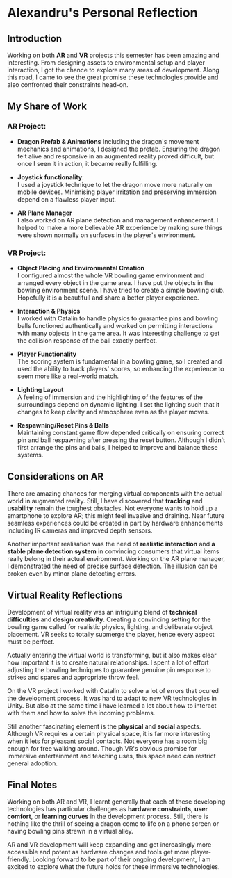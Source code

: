 ﻿# Alexandru's Personal Reflection

## Introduction
Working on both **AR** and **VR** projects this semester has been amazing and interesting. From designing assets to environmental setup and player interaction, I got the chance to explore many areas of development. Along this road, I came to see the great promise these technologies provide and also confronted their constraints head-on.

## My Share of Work

### AR Project:
- **Dragon Prefab & Animations**
Including the dragon's movement mechanics and animations, I designed the prefab. Ensuring the dragon felt alive and responsive in an augmented reality proved difficult, but once I seen it in action, it became really fulfilling.

- **Joystick functionality**:  
I used a joystick technique to let the dragon move more naturally on mobile devices. Minimising player irritation and preserving immersion depend on a flawless player input.

- **AR Plane Manager**  
I also worked on AR plane detection and management enhancement. I helped to make a more believable AR experience by making sure things were shown normally on surfaces in the player's environment.


### VR Project:
- **Object Placing and Environmental Creation**  
I configured almost the whole VR bowling game environment and arranged every object in the game area. I have put the objects in the bowling environment scene. I have tried to create a simple bowling club. Hopefully it is a beautifull and share a better player experience.

- **Interaction & Physics**  
  I worked with Catalin to handle physics to guarantee pins and bowling balls functioned authentically and worked on permitting interactions with many objects in the game area. It was interesting challenge to get the collision response of the ball exactly perfect.

- **Player Functionality**  
  The scoring system is fundamental in a bowling game, so I created and used the ability to track players' scores, so enhancing the experience to seem more like a real-world match.

- **Lighting Layout**  
  A feeling of immersion and the highlighting of the features of the surroundings depend on dynamic lighting. I set the lighting such that it changes to keep clarity and atmosphere even as the player moves.

- **Respawning/Reset Pins & Balls**  
  Maintaining constant game flow depended critically on ensuring correct pin and ball respawning after pressing the reset button. Although I didn't first arrange the pins and balls, I helped to improve and balance these systems.


## Considerations on AR
There are amazing chances for merging virtual components with the actual world in augmented reality. Still, I have discovered that **tracking** and **usability** remain the toughest obstacles. Not everyone wants to hold up a smartphone to explore AR; this might feel invasive and draining. Near future seamless experiences could be created in part by hardware enhancements including IR cameras and improved depth sensors.

Another important realisation was the need of **realistic interaction** and **a stable plane detection system** in convincing consumers that virtual items really belong in their actual environment. Working on the AR plane manager, I demonstrated the need of precise surface detection. The illusion can be broken even by minor plane detecting errors.


## Virtual Reality Reflections
Development of virtual reality was an intriguing blend of **technical difficulties** and **design creativity**. Creating a convincing setting for the bowling game called for realistic physics, lighting, and deliberate object placement. VR seeks to totally submerge the player, hence every aspect must be perfect.

Actually entering the virtual world is transforming, but it also makes clear how important it is to create natural relationships. I spent a lot of effort adjusting the bowling techniques to guarantee genuine pin response to strikes and spares and appropriate throw feel.

On the VR project i worked with Catalin to solve a lot of errors that ocured the development process. It was hard to adapt to new VR technologies in Unity. But also at the same time i have learned a lot about how to interact with them and how to solve the incoming problems.

Still another fascinating element is the **physical** and **social** aspects. Although VR requires a certain physical space, it is far more interesting when it lets for pleasant social contacts. Not everyone has a room big enough for free walking around. Though VR's obvious promise for immersive entertainment and teaching uses, this space need can restrict general adoption.


## Final Notes
Working on both AR and VR, I learnt generally that each of these developing technologies has particular challenges as **hardware constraints**, **user comfort**, or **learning curves** in the development process. Still, there is nothing like the thrill of seeing a dragon come to life on a phone screen or having bowling pins strewn in a virtual alley.

AR and VR development will keep expanding and get increasingly more accessible and potent as hardware changes and tools get more player-friendly. Looking forward to be part of their ongoing development, I am excited to explore what the future holds for these immersive technologies.
